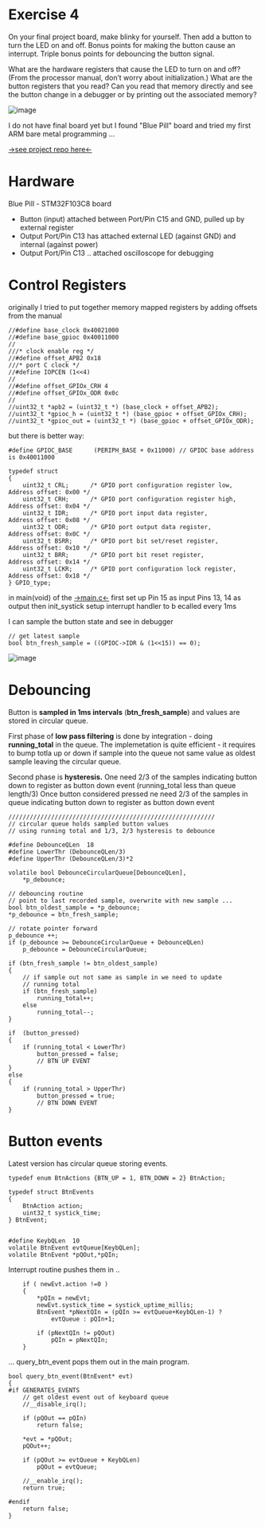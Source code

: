 # Exercise 4
On your final project board, make blinky for yourself. Then add a button to turn the LED on and off. Bonus points for making the button cause an interrupt. Triple bonus points for debouncing the button signal.

What are the hardware registers that cause the LED to turn on and off? (From the processor manual, don’t worry about initialization.) What are the button registers that you read? Can you read that memory directly and see the button change in a debugger or by printing out the associated memory?

 ![image](./blinky.png)

I do not have final board yet but I found "Blue Pill" board and tried my first ARM bare metal programming ...

[->see project repo here<-](https://github.com/mrszb/blue_pill_button_blinky)

# Hardware
Blue Pill - STM32F103C8 board

- Button (input) attached between Port/Pin C15 and GND, pulled up by external register
- Output Port/Pin C13 has attached external LED (against GND) and internal (against power)
- Output Port/Pin C13 .. attached oscilloscope for debugging


# Control Registers
originally I tried to put together memory mapped registers by adding offsets from the manual

```
//#define base_clock 0x40021000
//#define base_gpioc 0x40011000
//
///* clock enable reg */
//#define offset_APB2 0x18
///* port C clock */
//#define IOPCEN (1<<4)
//
//#define offset_GPIOx_CRH 4
//#define offset_GPIOx_ODR 0x0c
//
//uint32_t *apb2 = (uint32_t *) (base_clock + offset_APB2);
//uint32_t *gpioc_h = (uint32_t *) (base_gpioc + offset_GPIOx_CRH);
//uint32_t *gpioc_out = (uint32_t *) (base_gpioc + offset_GPIOx_ODR);

```

but there is better way:

```
#define GPIOC_BASE      (PERIPH_BASE + 0x11000) // GPIOC base address is 0x40011000

typedef struct
{
	uint32_t CRL;      /* GPIO port configuration register low,      Address offset: 0x00 */
	uint32_t CRH;      /* GPIO port configuration register high,     Address offset: 0x04 */
	uint32_t IDR;      /* GPIO port input data register,             Address offset: 0x08 */
	uint32_t ODR;      /* GPIO port output data register,            Address offset: 0x0C */
	uint32_t BSRR;     /* GPIO port bit set/reset register,          Address offset: 0x10 */
	uint32_t BRR;      /* GPIO port bit reset register,              Address offset: 0x14 */
	uint32_t LCKR;     /* GPIO port configuration lock register,     Address offset: 0x18 */
} GPIO_type;
```

in main(void) of the [->main.c<-](https://github.com/mrszb/blue_pill_button_blinky/blob/main/Src/main.c)
first set up Pin 15 as input Pins 13, 14 as output
then init_systick setup interrupt handler to b ecalled every 1ms

I can sample the button state and see in debugger
```
// get latest sample
bool btn_fresh_sample = ((GPIOC->IDR & (1<<15)) == 0);
```

![image](./debug_sys_tick.png)

# Debouncing
Button is **sampled in 1ms intervals** (**btn_fresh_sample**) and values are stored in circular queue.

First phase of **low pass filtering** is done by integration - doing **running_total** in the queue.
The implemetation is quite efficient - it requires to bump totla up or down if sample into the queue not same value as oldest sample leaving the circular queue.

Second phase is **hysteresis.**
One need 2/3 of the samples indicating button down to register as button down event (running_total less than queue length/3)
Once button considered pressed ne need 2/3 of the samples in queue indicating button down to register as button down event

```
//////////////////////////////////////////////////////////
// circular queue holds sampled button values
// using running total and 1/3, 2/3 hysteresis to debounce

#define DebounceQLen  18
#define LowerThr (DebounceQLen/3)
#define UpperThr (DebounceQLen/3)*2

volatile bool DebounceCircularQueue[DebounceQLen],
	*p_debounce;
```


```
// debouncing routine
// point to last recorded sample, overwrite with new sample ...
bool btn_oldest_sample = *p_debounce;
*p_debounce = btn_fresh_sample;

// rotate pointer forward
p_debounce ++;
if (p_debounce >= DebounceCircularQueue + DebounceQLen)
    p_debounce = DebounceCircularQueue;

if (btn_fresh_sample != btn_oldest_sample)
{
    // if sample out not same as sample in we need to update
    // running total
    if (btn_fresh_sample)
        running_total++;
    else
        running_total--;
}

if  (button_pressed)
{
    if (running_total < LowerThr)
        button_pressed = false;
        // BTN UP EVENT
}
else
{
    if (running_total > UpperThr)
        button_pressed = true;
        // BTN DOWN EVENT
}

```
# Button events 
Latest version has circular queue storing events.


```
typedef enum BtnActions {BTN_UP = 1, BTN_DOWN = 2} BtnAction;

typedef struct BtnEvents
{
	BtnAction action;
	uint32_t systick_time;
} BtnEvent;


#define KeybQLen  10
volatile BtnEvent evtQueue[KeybQLen];
volatile BtnEvent *pQOut,*pQIn;
```
Interrupt routine pushes them in ..

```
	if ( newEvt.action !=0 )
	{
		*pQIn = newEvt;
		newEvt.systick_time = systick_uptime_millis;
		BtnEvent *pNextQIn = (pQIn >= evtQueue+KeybQLen-1) ?
		    evtQueue : pQIn+1;

		if (pNextQIn != pQOut)
			pQIn = pNextQIn;
	}

```

... query_btn_event pops them out in the main program.

```
bool query_btn_event(BtnEvent* evt)
{
#if GENERATES_EVENTS
	// get oldest event out of keyboard queue
	//__disable_irq();

	if (pQOut == pQIn)
		return false;

	*evt = *pQOut;
	pQOut++;

	if (pQOut >= evtQueue + KeybQLen)
		pQOut = evtQueue;

	//__enable_irq();
	return true;

#endif
	return false;
}
```
